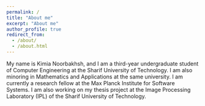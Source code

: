 ```yaml
---
permalink: /
title: "About me"
excerpt: "About me"
author_profile: true
redirect_from: 
  - /about/
  - /about.html
---
```


My name is Kimia Noorbakhsh, and I am a third-year undergraduate student of Computer Engineering at the Sharif University of Technology. I am also minoring in Mathematics and Applications at the same university. I am currently a research fellow at the Max Planck Institute for Software Systems. I am also working on my thesis project at the Image Processing Laboratory (IPL) of the Sharif University of Technology. 